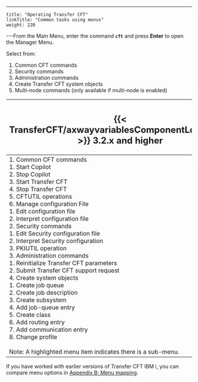 ---
    title: "Operating Transfer CFT"
    linkTitle: "Common tasks using menus"
    weight: 220
---From the Main Menu, enter the command **`cft`** and press ****Enter**** to open the Manager Menu.

Select from:

1. Common CFT commands
1. Security commands
1. Administration commands
1. Create Transfer CFT system objects
1. Multi-node commands (only available if multi-node is enabled)


| <h2 id="transfercftaxwayvariablescomponentlongname-3.2.x-and-higher">{{< TransferCFT/axwayvariablesComponentLongName  >}} 3.2.x and higher</h2>  |
| --- |
| 1. Common CFT commands <br/> 1. Start Copilot <br/> 2. Stop Copilot <br/> 3. Start Transfer CFT <br/> 4. Stop Transfer CFT <br/> 5. CFTUTIL operations <br/> 6. Manage configuration File<br/> 1. Edit configuration file <br/> 2. Interpret configuration file<br/> 2. Security commands <br/> 1. Edit Security configuration file<br/> 2. Interpret Security configuration<br/> 3. PKIUTIL operation <br/> 3. Administration commands <br/> 1. Reinitialize Transfer CFT parameters<br/> 2. Submit Transfer CFT support request <br/> 4. Create system objects<br/> 1. Create job queue <br/> 2. Create job description <br/> 3. Create subsystem <br/> 4. Add job-queue entry <br/> 5. Create class <br/> 6. Add routing entry <br/> 7. Add communication entry <br/> 8. Change profile <br/> <br/> Note: A highlighted menu item indicates there is a sub-menu. |


If you have worked with earlier versions of Transfer CFT IBM i, you can compare menu options in [Appendix B: Menu mapping](../../menu_mapping).
